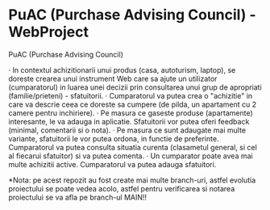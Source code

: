 # PuAC (Purchase Advising Council) - WebProject
PuAC (Purchase Advising Council)

·       In contextul achizitionarii unui produs (casa, autoturism, laptop), se doreste crearea unui instrument Web care sa ajute un utilizator (cumparatorul) in luarea unei decizii prin consultarea unui grup de apropriati (familie/prieteni) - sfatuitorii.
·       Cumparatorul va putea crea o "achizitie" in care va descrie ceea ce doreste sa cumpere (de pilda, un apartament cu 2 camere pentru inchiriere).
·       Pe masura ce gaseste produse (apartamente) interesante, le va adauga in aplicatie. Sfatuitorii vor putea oferi feedback (minimal, comentarii si o nota).
·       Pe masura ce sunt adaugate mai multe variante, sfatuitorii le vor putea ordona, in functie de preferinte. Cumparatorul va putea consulta situatia curenta (clasametul general, si cel al fiecarui sfatuitor) si va putea comenta.
·       Un cumparator poate avea mai multe achizitii active. Cumparatorul va putea adauga sfatuitori.


*Nota: pe acest repozit au fost create mai multe branch-uri, astfel evolutia proiectului se poate vedea acolo, astfel pentru verificarea si notarea proiectului
           se va afla pe branch-ul MAIN!!
